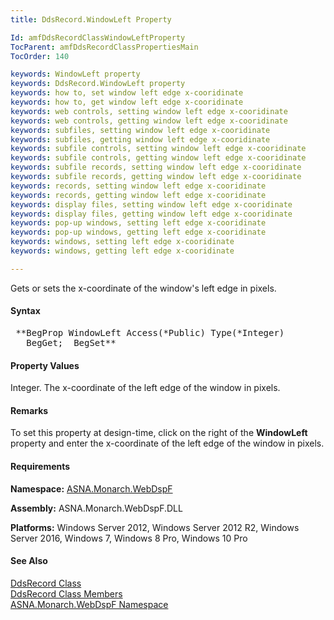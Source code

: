 ```yaml
---
title: DdsRecord.WindowLeft Property

Id: amfDdsRecordClassWindowLeftProperty
TocParent: amfDdsRecordClassPropertiesMain
TocOrder: 140

keywords: WindowLeft property
keywords: DdsRecord.WindowLeft property
keywords: how to, set window left edge x-cooridinate
keywords: how to, get window left edge x-cooridinate
keywords: web controls, setting window left edge x-cooridinate
keywords: web controls, getting window left edge x-cooridinate
keywords: subfiles, setting window left edge x-cooridinate
keywords: subfiles, getting window left edge x-cooridinate
keywords: subfile controls, setting window left edge x-cooridinate
keywords: subfile controls, getting window left edge x-cooridinate
keywords: subfile records, setting window left edge x-cooridinate
keywords: subfile records, getting window left edge x-cooridinate
keywords: records, setting window left edge x-cooridinate
keywords: records, getting window left edge x-cooridinate
keywords: display files, setting window left edge x-cooridinate
keywords: display files, getting window left edge x-cooridinate
keywords: pop-up windows, setting left edge x-cooridinate
keywords: pop-up windows, getting left edge x-cooridinate
keywords: windows, setting left edge x-cooridinate
keywords: windows, getting left edge x-cooridinate

---
```


Gets or sets the x-coordinate of the window's left edge in pixels.

#### Syntax
<pre class="prettyprint"> **BegProp WindowLeft Access(*Public) Type(*Integer)
   BegGet;  BegSet** </pre>

#### Property Values
Integer. The x-coordinate of the left edge of the window in pixels.

#### Remarks
To set this property at design-time, click on the right of the **WindowLeft** property and enter the x-coordinate of the left edge of the window in pixels.

#### Requirements
**Namespace:** [ASNA.Monarch.WebDspF](amfWebDspFNamespace.html)

**Assembly:** ASNA.Monarch.WebDspF.DLL

**Platforms:** Windows Server 2012, Windows Server 2012 R2, Windows Server 2016, Windows 7, Windows 8 Pro, Windows 10 Pro

#### See Also
[DdsRecord Class](amfDdsRecordClass.html) <br /> [ DdsRecord Class Members](amfDdsRecordClassMembers.html) <br /> [ ASNA.Monarch.WebDspF Namespace](amfWebDspFNamespace.html) 
